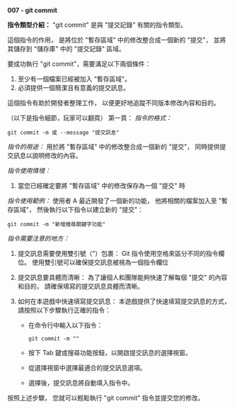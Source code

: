 **007 - git commit**

**指令類型介紹：**
"git commit" 是與 "提交記錄" 有關的指令類型。

這個指令的作用，
是將位於 "暫存區域" 中的修改整合成一個新的 "提交"，
並將其儲存到 "儲存庫" 中的 "提交記錄" 區域。

要成功執行 "git commit"，需要滿足以下兩個條件：
1. 至少有一個檔案已經被加入 "暫存區域"。
2. 必須提供一個簡潔且有意義的提交訊息。
   
這個指令有助於開發者整理工作，
以便更好地追蹤不同版本修改內容和目的。

（以下是指令細節，玩家可以翻頁）
第一頁：
*指令的格式：* 
```
git commit -m 或 --message "提交訊息"
```

*指令的用途：* 
用於將 "暫存區域" 中的修改整合成一個新的 "提交"，
同時提供提交訊息以說明修改的內容。

*指令使用情境：*
1. 當您已經確定要將 "暫存區域" 中的修改保存為一個 "提交" 時

*指令使用範例：*
使用者 A 最近開發了一個新的功能，
他將相關的檔案加入至 "暫存區域"，
然後執行以下指令以建立新的 "提交"：
```
git commit -m "新增搜尋關鍵字功能"
```

*指令需要注意的地方：* 
1. 提交訊息需要使用雙引號（"）包裹：
Git 指令使用空格來區分不同的指令欄位。
使用雙引號可以確保提交訊息被視為一個指令欄位

2. 提交訊息要具體而清晰：
為了讓個人和團隊能夠快速了解每個 "提交" 的內容和目的，
請確保填寫的提交訊息具體而清晰。

3. 如何在本遊戲中快速填寫提交訊息：
本遊戲提供了快速填寫提交訊息的方式，
請按照以下步驟執行正確的指令：
   + 在命令行中輸入以下指令：

        ```
        git commit -m ""
        ```
   + 按下 Tab 鍵或搜尋功能按鈕，以開啟提交訊息的選擇視窗。
   + 從選擇視窗中選擇最適合的提交訊息選項。
   + 選擇後，提交訊息將自動填入指令中。

按照上述步驟，
您就可以輕鬆執行 "git commit" 指令並提交您的修改。